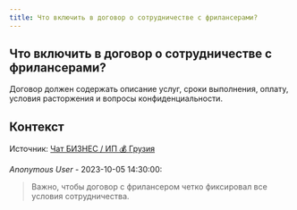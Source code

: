 ```yaml
---
title: Что включить в договор о сотрудничестве с фрилансерами?
---
```


## Что включить в договор о сотрудничестве с фрилансерами?

Договор должен содержать описание услуг, сроки выполнения, оплату, условия расторжения и вопросы конфиденциальности.

## Контекст

Источник: [Чат БИЗНЕС / ИП 💰 Грузия](https://t.me/ip_ge)

_Anonymous User_ - 2023-10-05 14:30:00:

> Важно, чтобы договор с фрилансером четко фиксировал все условия сотрудничества.
